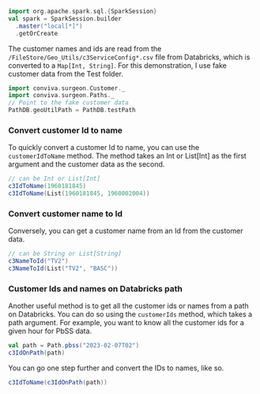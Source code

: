 ```scala mdoc
import org.apache.spark.sql.{SparkSession}
val spark = SparkSession.builder
  .master("local[*]")
  .getOrCreate
```


The customer names and ids are read from the
`/FileStore/Geo_Utils/c3ServiceConfig*.csv` file from Databricks, which is
converted to a `Map[Int, String]`. For this demonstration, I use fake customer
data from the Test folder.

```scala mdoc
import conviva.surgeon.Customer._
import conviva.surgeon.Paths._
// Point to the fake customer data
PathDB.geoUtilPath = PathDB.testPath
```

### Convert customer Id to name

To quickly convert a customer Id to name, you can use the `customerIdToName`
method. The method takes an Int or List[Int] as the first argument and the
customer data as the second. 

```scala mdoc 
// can be Int or List[Int]
c3IdToName(1960181845)
c3IdToName(List(1960181845, 1960002004))
```
### Convert customer name to Id

Conversely, you can get a customer name from an Id from the customer data. 

```scala mdoc 
// can be String or List[String]
c3NameToId("TV2")
c3NameToId(List("TV2", "BASC"))
```

### Customer Ids and names on Databricks path

Another useful method is to get all the customer ids or names from a path on
Databricks. You can do so using the `customerIds` method, which takes a path
argument.  For example, you want to know all the customer ids for a given hour
for PbSS data. 

```scala mdoc
val path = Path.pbss("2023-02-07T02")
c3IdOnPath(path)
```

You can go one step further and convert the IDs to names, like so.

```scala mdoc
c3IdToName(c3IdOnPath(path))
```




